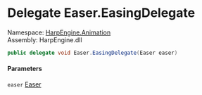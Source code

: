 # <a id="HarpEngine_Animation_Easer_EasingDelegate"></a> Delegate Easer.EasingDelegate

Namespace: [HarpEngine.Animation](HarpEngine.Animation.md)  
Assembly: HarpEngine.dll  

```csharp
public delegate void Easer.EasingDelegate(Easer easer)
```

#### Parameters

`easer` [Easer](HarpEngine.Animation.Easer.md)

